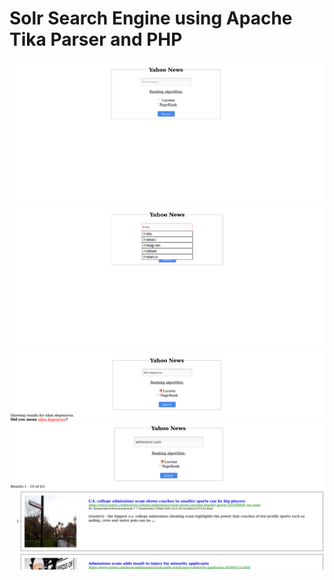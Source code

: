 # Solr Search Engine using Apache Tika Parser and PHP

![alt text](screenshots/Homepage.PNG)
![alt text](screenshots/autocomplete.PNG)
![alt text](screenshots/spell-correct.PNG)
![alt text](screenshots/results.PNG)

